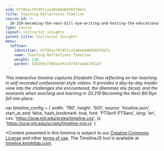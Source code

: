 ```yaml
---
uid: bff85acf9745fca140eb0d6936576b7c
title: Teaching Reflections Timeline
course_id: >-
  20-219-becoming-the-next-bill-nye-writing-and-hosting-the-educational-show-january-iap-2015
type: course
layout: instructor_insights
parent_title: Instructor Insights
menu:
  leftnav:
    identifier: bff85acf9745fca140eb0d6936576b7c
    name: Teaching Reflections Timeline
    weight: 130
    parent: 526193cf30dacdf1c6734faab57d51d7
---
```


_This interactive timeline captures Elizabeth Choe reflecting on her teaching in self-recorded confessional-style videos. It provides a day-by-day insider view into the challenges she encountered, the dilemmas she faced, and the moments when teaching and learning in _20.219 Becoming the Next Bill Nye_ fell into place._

var timeline\_config = { width: '780', height: '500', source: 'timeline.json', start\_at\_end: false, hash\_bookmark: true, font: 'PTSerif-PTSans', lang: 'en', css: 'https://ocw.mit.edu/styles/timeline.css', js: 'https://ocw.mit.edu/scripts/timeline-min.js' }

\*Content presented in this timeline is subject to our [Creative Commons License](/terms/#cc) and other [terms of use](/terms/). The TimelineJS tool is available at [timeline.knightlab.com](http://timeline.knightlab.com).